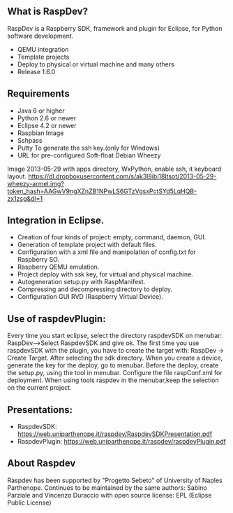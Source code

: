 ## What is RaspDev?

RaspDev is a Raspberry SDK, framework and plugin for Eclipse, for Python software development.
 - QEMU integration
 - Template projects
 - Deploy to physical or virtual machine and many others
 - Release 1.6.0


## Requirements

 - Java 6 or higher
 - Python 2.6 or newer
 - Eclipse 4.2 or newer
 - Raspbian Image
 - Sshpass
 - Putty To generate the ssh key.(only for Windows)
 - URL for pre-configured Soft-float Debian Wheezy

Image 2013-05-29 with apps directory, WxPython, enable ssh, it keyboard layout.
https://dl.dropboxusercontent.com/s/ak3l8ibi18ltsot/2013-05-29-wheezy-armel.img?token_hash=AAGwV9ngXZnZB1NPwLS6GTzVgsxPctSYd5LqHQB-zx1zsg&dl=1

## Integration in Eclipse.

- Creation of four kinds of project: empty, command, daemon, GUI.
- Generation of template project with default files.
- Configuration with a xml file and manipolation of config.txt for Raspberry SO.
- Raspberry QEMU emulation.
- Project deploy with ssk key, for virtual and physical machine.
- Autogeneration setup.py with RaspManifest.
- Compressing and decompressing directory to deploy.
- Configuration GUI RVD (Raspberry Virtual Device).

## Use of raspdevPlugin:

Every time you start eclipse, select the directory raspdevSDK on menubar: RaspDev-->Select RaspdevSDK and give ok.
The first time you use raspdevSDK with the plugin, you have to create the target with: RaspDev -> Create Target. After selecting the sdk directory.
When you create a device, generate the key for the deploy, go to menubar.
Before the deploy, create the setup.py, using the tool in menubar.
Configure the file raspConf.xml for deployment.
When using tools raspdev in the menubar,keep the selection on the current project.


## Presentations:

 - RaspdevSDK: https://web.uniparthenope.it/raspdev/RaspdevSDKPresentation.pdf
 - RaspdevPlugin: https://web.uniparthenope.it/raspdev/raspdevPlugin.pdf


## About Raspdev

Raspdev has been supported by "Progetto Sebeto" of University of Naples Parthenope.
Continues to be maintained by the same authors:
Sabino Parziale and Vincenzo Duraccio
with open source license: EPL (Eclipse Public License)
